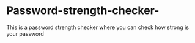 # Password-strength-checker-
This is a password strength checker where you can check how strong is your password
